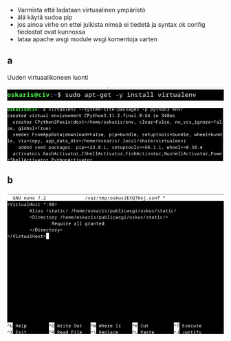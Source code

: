 - Varmista että ladataan virtuaalinen ympäristö
- älä käytä sudoa pip
- jos ainoa virhe on ettei julkista nimeä ei tiedetä ja syntax ok config tiedostot ovat kunnossa
- lataa apache wsgi module wsgi komentoja varten

## a
Uuden virtuaalikoneen luonti

![Alt text](https://github.com/OskariSalovaara/linuxpalvelin/blob/main/images/h6a.png?raw=true)

![Alt text](https://github.com/OskariSalovaara/linuxpalvelin/blob/main/images/h6aa.png?raw=true)

## b

![Alt text](https://github.com/OskariSalovaara/linuxpalvelin/blob/main/images/h6b.png?raw=true)
